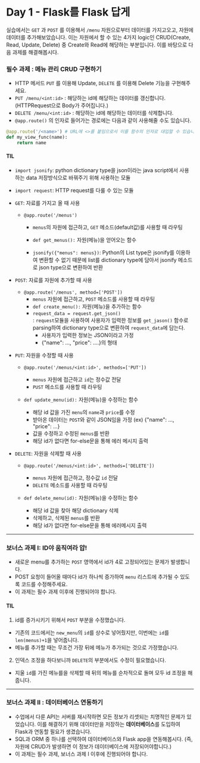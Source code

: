 # Day 1 - Flask를 Flask 답게

실습에서는 `GET` 과 `POST` 를 이용해서 `/menu` 자원으로부터 데이터를 가지고오고, 자원에 데이터를 추가해보았습니다. 이는 자원에서 할 수 있는 4가지 logic인 CRUD(Create, Read, Update, Delete) 중 Create와 Read에 해당하는 부분입니다. 이를 바탕으로 다음 과제를 해결해봅시다.

### 필수 과제 : 메뉴 관리 CRUD 구현하기

- HTTP 메서드 `PUT` 를 이용해 Update, `DELETE` 를 이용해 Delete 기능을 구현해주세요.
- `PUT /menu/<int:id>` : 해당하는 id에 해당하는 데이터를 갱신합니다. (HTTPRequest으로 Body가 주어집니다.)
- `DELETE /menu/<int:id>` : 해당하는 id에 해당하는 데이터를 삭제합니다.
- `@app.route()` 의 인자로 들어가는 경로에는 다음과 같이 사용해줄 수도 있습니다.

```python
@app.route('/<name>') # URL에 <>를 붙임으로서 이를 함수의 인자로 대입할 수 있습니다.
def my_view_func(name):
    return name
```

#### TIL

- `import jsonify`: python dictionary type을 json이라는 java script에서 사용하는 data 저장방식으로 바꿔주기 위해 사용하는 모듈

- `import request`: HTTP request를 다룰 수 있는 모듈


- `GET`: 자료를 가지고 올 때 사용

  - `@app.route('/menus')`
    - `menus`의 자원에 접근하고, `GET` 메소드(default값)를 사용할 때 라우팅

    - `def get_menus():` 자원(메뉴)을 얻어오는 함수
    - `jsonify({"menus": menus})`: Python의 List type은 jsonify를 이용하여 변환할 수 없기 때문에 list를 dictionary type에 담아서 jsonify 메소드로 json type으로 변환하여 반환

- `POST`: 자료를 자원에 추가할 때 사용

  - `@app.route('/menus', method=['POST'])`
    - `menus` 자원에 접근하고, `POST` 메소드를 사용할 때 라우팅
    - `def create_menu():` 자원(메뉴)을 추가하는 함수
    - `request_data = request.get_json()`  
    : `request`모듈을 사용하여 사용자가 입력한 정보를 `get_jason()` 함수로 parsing하여 dictionary type으로 변환하여 `request_data`에 담는다.
      - 사용자가 입력한 정보는 JSON이라고 가정
      - {"name": ..., "price": ....}의 형태

- `PUT`: 자원을 수정할 때 사용

  - `@app.route('/menus/<int:id>', methods=['PUT'])`  
    -  `menus` 자원에 접근하고 `id`는 정수값 전달
    - `PUST` 메소드를 사용할 때 라우팅

  - `def update_menu(id):` 자원(메뉴)을 수정하는 함수
    - 해당 id 값을 가진 `menu`의 `name`과 `price`를 수정
    - 받아온 데이터는 `POST`와 같이 JSON임을 가정 (ex) {"name": ..., "price": ...}
    - 값을 수정하고 수정된 `menus`를 반환
    - 해당 id가 없다면 for-else문을 통해 에러 메시지 출력

- `DELETE`: 자원을 삭제할 때 사용

  - `@app.route('/menus/<int:id>', methods=['DELETE'])`  
    - `menus` 자원에 접근하고, 정수값 `id` 전달
    - `DELETE` 메소드를 사용할 때 라우팅

  - `def delete_menu(id):` 자원(메뉴)을 수정하는 함수
    - 해당 id 값을 찾아 해당 dictionary 삭제
    - 삭제하고, 삭제된 `menus`를 반환
    - 해당 id가 없다면 for-else문을 통해 에러메시지 출력

---

### 보너스 과제 I: ID야 움직여라 얍!

- 새로운 menu를 추가하는 `POST` 영역에서 id가 4로 고정되어있는 문제가 발생합니다.
- POST 요청이 들어올 때마다 id가 하나씩 증가하여 `menu` 리스트에 추가될 수 있도록 코드를 수정해주세요.
- 이 과제는 필수 과제 이후에 진행되어야 합니다.

#### TIL

1. id를 증가시키기 위해서 `POST` 부분을 수정했습니다.
- 기존의 코드에서는 `new_menu`의 `id`를 상수로 넣어줬지만, 이번에는 `id`를 `len(menus)+1`을 넣어줍니다.
- 메뉴를 추가할 때는 무조건 가장 뒤에 메뉴가 추가되는 것으로 가정했습니다.

2.  인덱스 조정을 하다보니까 `DELETE`의 부분에서도 수정이 필요했습니다.
- 지울 `id`를 가진 메뉴를을 삭제할 때 뒤의 메뉴를 순차적으로 돌며 모두 id 조정을 해줍니다.

---

### 보너스 과제 II : 데이터베이스 연동하기

- 수업에서 다룬 API는 서버를 재시작하면 모든 정보가 리셋되는 치명적인 문제가 있었습니다. 이를 해결하기 위해 데이터만을 저장하는 **데이터베이스**를 도입하여 Flask과 연동할 필요가 생겼습니다.
- SQL과 ORM 중 하나를 선택하여 데이터베이스와 Flask app을 연동해봅시다. (즉, 자원에 CRUD가 발생하면 이 정보가 데이터베이스에 저장되어야합니다.)
- 이 과제는 필수 과제, 보너스 과제 I 이후에 진행되어야 합니다.